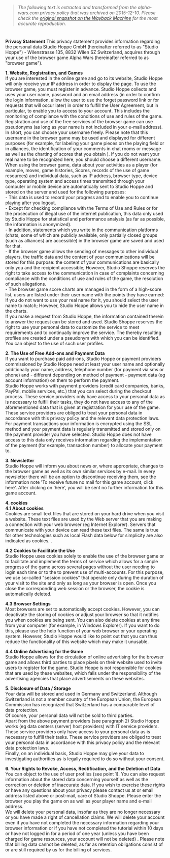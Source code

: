 > *The following text is extracted and transformed from the alpha-wars.com privacy policy that was archived on 2015-12-10. Please check the [original snapshot on the Wayback Machine](https://web.archive.org/web/20151210062800id_/http%3A//uk.alphawars.com/privacy) for the most accurate reproduction.*

# 

**Privacy Statement** This privacy statement provides information regarding the personal data Studio Hoppe GmbH (hereinafter referred to as "Studio Hoppe") - Wilenstrasse 135, 8832 Wilen SZ Switzerland, acquires through your use of the browser game Alpha Wars (hereinafter referred to as "browser game"). 

**1\. Website, Registration, and Games**  
If you are interested in the online game and go to its website, Studio Hoppe will only receive your IP address in order to display the page. To use the browser game, you must register in advance. Studio Hoppe collects and uses your user name, password and an email address (in order to confirm the login information, allow the user to use the forget password link or for requests that will occur later) in order to fulfill the User Agreement, but in particular, to enable you to access to your account. This includes the monitoring of compliance with the conditions of use and rules of the game. Registration and use of the free services of the browser game can use pseudonyms (as long as your name is not included in your e-mail address). In short, you can choose your username freely. Please note that this username in the browser game may be used and displayed for different purposes (for example, for labeling your game pieces on the playing field or in alliances, the identification of your comments in chat rooms or message as well as the charting of scores that you obtain ). If you do not want your real name to be recognized here, you should choose a different username.   
When using the browser game, data about your activities as a player (for example, moves, game histories, Scores, records of the use of game resources) and individual data, such as IP address, browser type, device type, operating system and access times transmitted through your computer or mobile device are automatically sent to Studio Hoppe and stored on the server and used for the following purposes:  
\- This data is used to record your progress and to enable you to continue playing after you logout.   
\- Except for checking compliance with the Terms of Use and Rules or for the prosecution of illegal use of the internet publication, this data only used by Studio Hoppe for statistical and performance analysis (as far as possible, the information is anonymized).   
\- In addition, statements which you write in the communication platforms (chats, some of which are publicly available, only partially closed groups (such as alliances) are accessible) in the browser game are saved and used for that.   
\- If the browser game allows the sending of messages to other individual players, the traffic data and the content of your communications will be stored for this purpose: the content of your communications are basically only you and the recipient accessible; However, Studio Shoppe reserves the right to take access to the communication in case of complaints concerning compliance with the conditions of use and rules of the game, the resolution of such allegations.   
\- The browser game score charts are managed in the form of a high-score list, users are listed under their user name with the points they have earned: If you do not want to use your real name for it, you should select the user name to match; However, Studio Hoppe allows you to hide the user name in the charts.   
If you make a request from Studio Hoppe, the information contained therein to answer the request can be stored and used. Studio Shoppe reserves the right to use your personal data to customize the service to meet requirements and to continually improve the service. The thereby resulting profiles are created under a pseudonym with which you can be identified. You can object to the use of such user profiles.

**2\. The Use of Free Add-ons and Payment Data**  
If you want to purchase paid add-ons, Studio Hoppe or payment providers commissioned by Studio Hoppe need at least your user name and optionally additionally your name, address, telephone number (for payment via sms or phone) and - different depending on method of payment - payment data (eg account information) on them to perform the payment.  
Studio Hoppe works with payment providers (credit card companies, banks, PayPal, mobile services, etc.) that you can select during the checkout process. These service providers only have access to your personal data as is necessary to fulfill their tasks, they do not have access to any of the aforementioned data that is given at registration for your use of the game. These service providers are obliged to treat your personal data in accordance with this privacy policy and the relevant data protection laws. For payment transactions your information is encrypted using the SSL method and your payment data is regularly transmitted and stored only on the payment provider you have selected. Studio Hoppe does not have access to this data only receives information regarding the implementation of the payment (for example, transaction number) to allocate your payment to. 

**3\. Newsletter**  
Studio Hoppe will inform you about news or, where appropriate, changes to the browser game as well as its own similar services by e-mail. In every newsletter there will be an option to discontinue receiving them, see the information note 'To receive future no mail for this game account, click here'. After clicking on 'here', you will be sent no further information for this game account. 

**4\. cookies**  
**4.1 About cookies**  
Cookies are small text files that are stored on your hard drive when you visit a website. These text files are used by the Web server that you are making a connection with your web browser (eg Internet Explorer). Servers that communicate with your device can read these text files. The same is true for other technologies such as local Flash data below for simplicity are also indicated as cookies. .

**4.2 Cookies to Facilitate the Use**  
Studio Hoppe uses cookies solely to enable the use of the browser game or to facilitate and implement the terms of service which allows for a simple progress of the game across several pages without the user needing to login each time or to the to prevent use of multi-accounts. For this purpose, we use so-called "session cookies" that operate only during the duration of your visit to the site and only as long as your browser is open. Once you close the corresponding web session or the browser, the cookie is automatically deleted. 

**4.3 Browser Settings**  
Most browsers are set to automatically accept cookies. However, you can deactivate the storing of cookies or adjust your browser so that it notifies you when cookies are being sent. You can also delete cookies at any time from your computer (for example, in Windows Explorer). If you want to do this, please use the help function of your web browser or your operating system. However, Studio Hoppe would like to point out that you can thus reduce the functionality of this website which may make it unusable.

**4.4 Online Advertising for the Game**  
Studio Hoppe allows for the circulation of online advertising for the browser game and allows third parties to place pixels on their website used to invite users to register for the game. Studio Hoppe is not responsible for cookies that are used by these websites, which falls under the responsibility of the advertising agencies that place advertisements on these websites.

**5\. Disclosure of Data / Storage**  
Your data will be stored and used in Germany and Switzerland. Although Switzerland is not a member country of the European Union, the European Commission has recognized that Switzerland has a comparable level of data protection.   
Of course, your personal data will not be sold to third parties.   
Apart from the above payment providers (see paragraph 2) Studio Hoppe works (eg data centers (server) host providers) with IT service providers. These service providers only have access to your personal data as is necessary to fulfill their tasks. These service providers are obliged to treat your personal data in accordance with this privacy policy and the relevant data protection laws.   
Finally, on an individual basis, Studio Hoppe may give your data to investigating authorities as is legally required to do so without your consent.

**6\. Your Rights to Revoke, Access, Rectification, and the Deletion of Data**  
You can object to the use of user profiles (see point 1). You can also request information about the stored data concerning yourself as well as the correction or deletion of inaccurate data. If you wish to exercise these rights or have any questions about your privacy please contact us at or email address listed above or post-mail, care of Studio Shoppe. Please enter the browser you play the game on as well as your player name and e-mail address.   
We will delete your personal data, insofar as they are no longer necessary or you have made a right of cancellation claims. We will delete your account even if you have not completed the necessary information regarding your browser information or if you have not completed the tutorial within 10 days or have not logged in for a period of one year (unless you have been charged for game resources, your account will not be deleted) . Please note that billing data cannot be deleted, as far as retention obligations consist of or are still required by us for the billing of services. 
